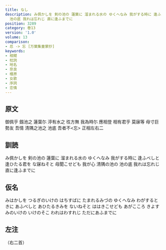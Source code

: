 ```yaml
---
title: なし
description: み佩かしを 剣の池の 蓮葉に 溜まれる水の ゆくへなみ 我がする時に 逢ふべしと 逢ひたる君を な寐ねそと 母聞こせども 我が心 清隅の池の
  池の底 我れは忘れじ 直に逢ふまでに
position: 3289
category: 巻13
version: '1.0'
volume: 13
comparison:
- 忍 -> 忘 [万葉集童蒙抄]
keywords:
- 相聞
- 枕詞
- 地名
- 奈良
- 橿原
- 女歌
- 序詞
- 恋情
---
```


## 原文

御佩乎 劔池之 蓮葉尓 渟有水之 徃方無 我為時尓 應相登 相有君乎 莫寐等 母寸巨勢友 吾情 清隅之池之 池底 吾者不<忘> 正相左右二

## 訓読

み佩かしを 剣の池の 蓮葉に 溜まれる水の ゆくへなみ 我がする時に 逢ふべしと 逢ひたる君を な寐ねそと 母聞こせども 我が心 清隅の池の 池の底 我れは忘れじ 直に逢ふまでに

## 仮名

みはかしを つるぎのいけの はちすばに たまれるみづの ゆくへなみ わがするときに あふべしと あひたるきみを ないねそと ははきこせども あがこころ きよすみのいけの いけのそこ われはわすれじ ただにあふまでに

## 左注

（右二首）
